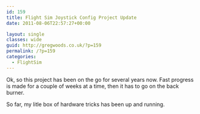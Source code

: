 ```yaml
---
id: 159
title: Flight Sim Joystick Config Project Update
date: 2011-08-06T22:57:27+00:00

layout: single
classes: wide
guid: http://gregwoods.co.uk/?p=159
permalink: /?p=159
categories:
  - FlightSim
---
```

Ok, so this project has been on the go for several years now. Fast progress is made for a couple of weeks at a time, then it has to go on the back burner.

So far, my litle box of hardware tricks has been up and running.